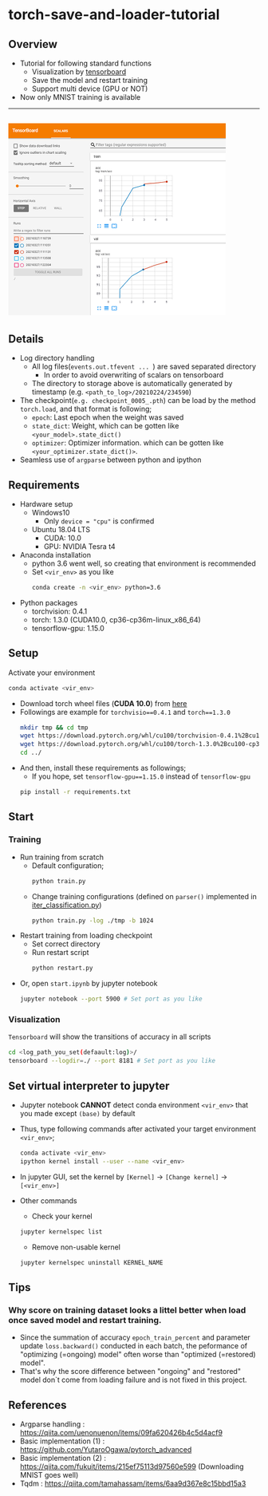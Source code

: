 # torch-save-and-loader-tutorial
## Overview
- Tutorial for following standard functions
    - Visualization by [tensorboard](https://www.tensorflow.org/tensorboard?hl=ja)
    - Save the model and restart training 
    - Support multi device (GPU or NOT)
- Now only MNIST training is available

---
![Visuzlization of training suspension and restart](/readme-doc/tensorboard_img_50p.png)
---

## Details
- Log directory handling
    - All log files(`events.out.tfevent ... `) are saved separated directory
        - In order to avoid overwriting of scalars on tensorboard
    - The directory to storage above is automatically generated by timestamp (e.g. `<path_to_log>/20210224/234590`)
- The checkpoint(`e.g. checkpoint_0005_.pth`) can be load by the method `torch.load`, and that format is following;
    - `epoch`: Last epoch when the weight was saved
    - `state_dict`: Weight, which can be gotten like `<your_model>.state_dict()`
    - `optimizer`: Optimizer information. which can be gotten like `<your_optimizer.state_dict()>`.
- Seamless use of `argparse` between python and ipython

## Requirements
- Hardware setup
    - Windows10
        - Only `device = "cpu"` is confirmed 
    - Ubuntu 18.04 LTS
        - CUDA: 10.0
        - GPU: NVIDIA Tesra t4
- Anaconda installation
    - python 3.6 went well, so creating that environment is recommended
    - Set `<vir_env>` as you like
        ```bash
        conda create -n <vir_env> python=3.6
        ```
- Python packages
    - torchvision: 0.4.1
    - torch: 1.3.0 (CUDA10.0, cp36-cp36m-linux_x86_64)
    - tensorflow-gpu: 1.15.0
    
## Setup
Activate your environment
```bash
conda activate <vir_env>
```
- Download torch wheel files (**CUDA 10.0**) from [here](https://download.pytorch.org/whl/cu100/torch_stable.html)
- Followings are example for `torchvisio==0.4.1` and `torch==1.3.0`
    ```bash
    mkdir tmp && cd tmp
    wget https://download.pytorch.org/whl/cu100/torchvision-0.4.1%2Bcu100-cp36-cp36m-linux_x86_64.whl
    wget https://download.pytorch.org/whl/cu100/torch-1.3.0%2Bcu100-cp36-cp36m-linux_x86_64.whl
    cd ../
    ```
- And then, install these requirements as followings;
    - If you hope, set `tensorflow-gpu==1.15.0` instead of  `tensorflow-gpu`
    ```bash
    pip install -r requirements.txt
    ```
## Start
### Training
- Run training from scratch
    - Default configuration;
        ```bash
        python train.py
        ```
    -  Change training configurations (defined on `parser()` implemented in [iter_classification.py](src/iter_classification.py))
        ```bash
        python train.py -log ./tmp -b 1024  
        ```
- Restart training from loading checkpoint
    - Set correct directory
    - Run restart script
        ```bash
        python restart.py
        ```
- Or, open `start.ipynb` by jupyter notebook
    ```bash
    jupyter notebook --port 5900 # Set port as you like
    ```

### Visualization
`Tensorboard` will show the transitions of accuracy in all scripts
```bash
cd <log_path_you_set(defaault:log)>/
tensorboard --logdir=./ --port 8181 # Set port as you like
```

## Set virtual interpreter to jupyter
- Jupyter notebook **CANNOT** detect conda environment `<vir_env>` that you made except `(base)` by default
- Thus, type following commands after activated your target environment `<vir_env>`;
    ```bash
    conda activate <vir_env>
    ipython kernel install --user --name <vir_env>
    ```
- In jupyter GUI, set the kernel by `[Kernel]` -> `[Change kernel]` -> `[<vir_env>]`

- Other commands
    - Check your kernel
    ```bash
    jupyter kernelspec list
    ```
    - Remove non-usable kernel
    ```bash
    jupyter kernelspec uninstall KERNEL_NAME
    ```

## Tips
### Why score on training dataset looks a littel better when load once saved model and restart training.
- Since the summation of accuracy `epoch_train_percent` and parameter update `loss.backward()` conducted in each batch, the peformance of "optimizing (=ongoing) model" often worse than "optimized (=restored) model".
- That's why the score difference between "ongoing" and "restored" model don`t come from loading failure and is not fixed in this project.

## References
- Argparse handling : https://qiita.com/uenonuenon/items/09fa620426b4c5d4acf9
- Basic implementation (1) : https://github.com/YutaroOgawa/pytorch_advanced
- Basic implementation (2) : https://qiita.com/fukuit/items/215ef75113d97560e599 (Downloading MNIST goes well)
- Tqdm : https://qiita.com/tamahassam/items/6aa9d367e8c15bbd15a3